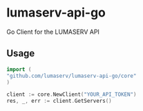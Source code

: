 # lumaserv-api-go
Go Client for the LUMASERV API

## Usage
```go
import (
"github.com/lumaserv/lumaserv-api-go/core"
)

client := core.NewClient("YOUR_API_TOKEN")
res, _, err := client.GetServers()
```